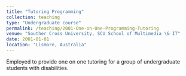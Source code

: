 ```yaml
---
title: "Tutoring Programming"
collection: teaching
type: "Undergraduate course"
permalink: /teaching/2001-One-on-One-Programming-Tutoring
venue: "Souther Cross University, SCU School of Multimedia \& IT"
date: 2001-01-01
location: "Lismore, Australia"
---
```


Employed to provide one on one tutoring for a group of undergraduate students with disabilities.


